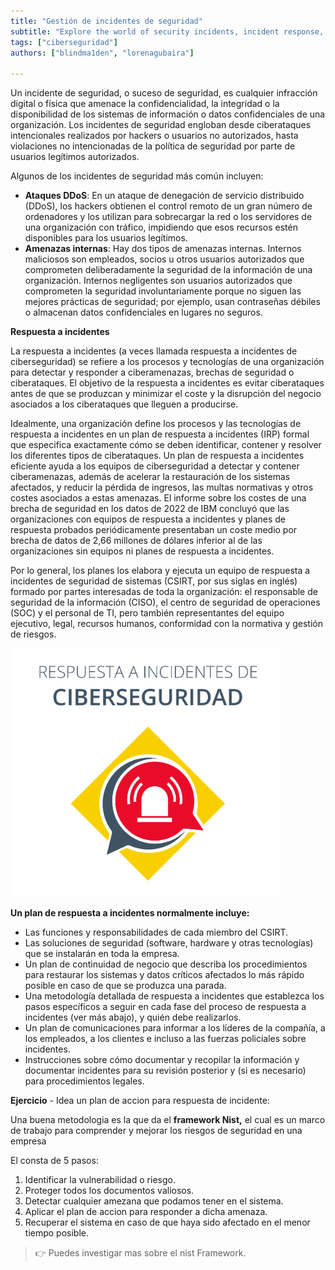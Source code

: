 ```yaml
---
title: "Gestión de incidentes de seguridad"
subtitle: "Explore the world of security incidents, incident response, and the importance of an Incident Response Plan (IRP) in cybersecurity."
tags: ["ciberseguridad"]
authors: ["blindma1den", "lorenagubaira"]

---
```



Un incidente de seguridad, o suceso de seguridad, es cualquier infracción digital o física que amenace la confidencialidad, la integridad o la disponibilidad de los sistemas de información o datos confidenciales de una organización. Los incidentes de seguridad engloban desde ciberataques intencionales realizados por hackers o usuarios no autorizados, hasta violaciones no intencionadas de la política de seguridad por parte de usuarios legítimos autorizados.

Algunos de los incidentes de seguridad más común incluyen:

- **Ataques DDoS**: En un ataque de denegación de servicio distribuido (DDoS), los hackers obtienen el control remoto de un gran número de ordenadores y los utilizan para sobrecargar la red o los servidores de una organización con tráfico, impidiendo que esos recursos estén disponibles para los usuarios legítimos.
- **Amenazas internas**: Hay dos tipos de amenazas internas. Internos maliciosos son empleados, socios u otros usuarios autorizados que comprometen deliberadamente la seguridad de la información de una organización. Internos negligentes son usuarios autorizados que comprometen la seguridad involuntariamente porque no siguen las mejores prácticas de seguridad; por ejemplo, usan contraseñas débiles o almacenan datos confidenciales en lugares no seguros.

**Respuesta a incidentes**

La respuesta a incidentes (a veces llamada respuesta a incidentes de ciberseguridad) se refiere a los procesos y tecnologías de una organización para detectar y responder a ciberamenazas, brechas de seguridad o ciberataques. El objetivo de la respuesta a incidentes es evitar ciberataques antes de que se produzcan y minimizar el coste y la disrupción del negocio asociados a los ciberataques que lleguen a producirse.

Idealmente, una organización define los procesos y las tecnologías de respuesta a incidentes en un plan de respuesta a incidentes (IRP) formal que especifica exactamente cómo se deben identificar, contener y resolver los diferentes tipos de ciberataques. Un plan de respuesta a incidentes eficiente ayuda a los equipos de ciberseguridad a detectar y contener ciberamenazas, además de acelerar la restauración de los sistemas afectados, y reducir la pérdida de ingresos, las multas normativas y otros costes asociados a estas amenazas. El informe sobre los costes de una brecha de seguridad en los datos de 2022 de IBM concluyó que las organizaciones con equipos de respuesta a incidentes y planes de respuesta probados periódicamente presentaban un coste medio por brecha de datos de 2,66 millones de dólares inferior al de las organizaciones sin equipos ni planes de respuesta a incidentes.

Por lo general, los planes los elabora y ejecuta un equipo de respuesta a incidentes de seguridad de sistemas (CSIRT, por sus siglas en inglés) formado por partes interesadas de toda la organización: el responsable de seguridad de la información (CISO), el centro de seguridad de operaciones (SOC) y el personal de TI, pero también representantes del equipo ejecutivo, legal, recursos humanos, conformidad con la normativa y gestión de riesgos.

![Incidentes Ciberseguridad](../assets/incidentes-ciberseguridad.png)

**Un plan de respuesta a incidentes normalmente incluye:**

- Las funciones y responsabilidades de cada miembro del CSIRT.
- Las soluciones de seguridad (software, hardware y otras tecnologías) que se instalarán en toda la empresa.
- Un plan de continuidad de negocio que describa los procedimientos para restaurar los sistemas y datos críticos afectados lo más rápido posible en caso de que se produzca una parada.
- Una metodología detallada de respuesta a incidentes que establezca los pasos específicos a seguir en cada fase del proceso de respuesta a incidentes (ver más abajo), y quién debe realizarlos.
- Un plan de comunicaciones para informar a los líderes de la compañía, a los empleados, a los clientes e incluso a las fuerzas policiales sobre incidentes.
- Instrucciones sobre cómo documentar y recopilar la información y documentar incidentes para su revisión posterior y (si es necesario) para procedimientos legales.

**Ejercicio** - Idea un plan de accion para respuesta de incidente: 

Una buena metodologia es la que da el **framework Nist,** el cual es un marco de trabajo para comprender y mejorar los riesgos de seguridad en una empresa 

El consta de 5 pasos:

1. Identificar la vulnerabilidad o riesgo. 
2. Proteger todos los documentos valiosos. 
3. Detectar cualquier amezana que podamos tener en el sistema. 
4. Aplicar el plan de accion para responder a dicha amenaza.
5. Recuperar el sistema en caso de que haya sido afectado en el menor tiempo posible.


> 👉 Puedes investigar mas sobre el nist Framework.
